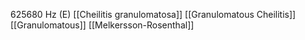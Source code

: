 625680 Hz (E)
[[Cheilitis granulomatosa]]
[[Granulomatous Cheilitis]]
[[Granulomatous]]
[[Melkersson-Rosenthal]]